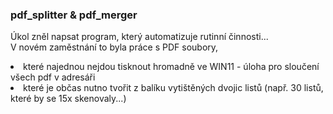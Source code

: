 ### pdf_splitter & pdf_merger
Úkol zněl napsat program, který automatizuje rutinní činnosti... <br>
V novém zaměstnání to byla práce s PDF soubory,
<li> které najednou nejdou tisknout hromadně ve WIN11 - úloha pro sloučení všech pdf v adresáři </li>
<li> které je občas nutno tvořit z balíku vytištěných dvojic listů (např. 30 listů, které by se 15x skenovaly...) </li>

